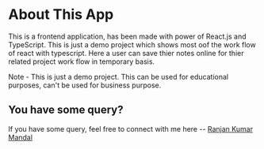 # About This App

This is a frontend application, has been made with power of React.js and TypeScript. This is just a demo project which shows most oof the work flow of react with typescript. Here a user can save thier notes online for thier related project work flow in temporary basis.

Note - This is just a demo project. This can be used for educational purposes, can't be used for business purpose.

## You have some query?

If you have some query, feel free to connect with me here -- [Ranjan Kumar Mandal](https://www.linkedin.com/in/ranjan-kumar-m-818367158/)

